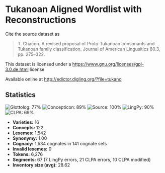 # Tukanoan Aligned Wordlist with Reconstructions

Cite the source dataset as

> T. Chacon. A revised proposal of Proto-Tukanoan consonants and Tukanoan family classification. Journal of American Lingusitics 80.3, pp. 275–322.

This dataset is licensed under a https://www.gnu.org/licenses/gpl-3.0.de.html license

Available online at http://edictor.digling.org/?file=tukano

## Statistics
![Glottolog: 77%](https://img.shields.io/badge/Glottolog-77%25-yellow.svg "Glottolog: 77%") ![Concepticon: 89%](https://img.shields.io/badge/Concepticon-89%25-yellowgreen.svg "Concepticon: 89%") ![Source: 100%](https://img.shields.io/badge/Source-100%25-brightgreen.svg "Source: 100%") ![LingPy: 90%](https://img.shields.io/badge/LingPy-90%25-yellowgreen.svg "LingPy: 90%") ![CLPA: 69%](https://img.shields.io/badge/CLPA-69%25-orange.svg "CLPA: 69%")

- **Varieties:** 16
- **Concepts:** 122
- **Lexemes:** 1,542
- **Synonymy:** 1.00
- **Cognacy:** 1,534 cognates in 141 cognate sets
- **Invalid lexemes:** 0
- **Tokens:** 6,276
- **Segments:** 67 (7 LingPy errors, 21 CLPA errors, 10 CLPA modified)
- **Inventory size (avg):** 28.62